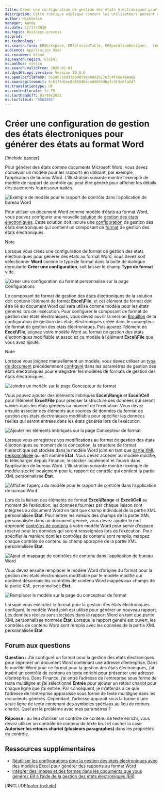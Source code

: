 ```yaml
---
title: Créer une configuration de gestion des états électroniques pour générer des états au format Word
description: Cette rubrique explique comment les utilisateurs peuvent configurer un nouveau format de gestion des états électroniques pour générer des rapports comme documents Microsoft Word.
author: NickSelin
manager: AnnBe
ms.date: 12/17/2020
ms.topic: business-process
ms.prod: ''
ms.technology: ''
ms.search.form: ERWorkspace, ERSolutionTable, EROperationDesigner,  LedgerJournalTable, LedgerJournalTransVendPaym
audience: Application User
ms.reviewer: kfend
ms.search.region: Global
ms.author: nselin
ms.search.validFrom: 2020-01-01
ms.dyn365.ops.version: Version 10.0.6
ms.openlocfilehash: 563807599d3604079ea08d2b27e354f60e7eaa8a
ms.sourcegitcommit: 6cb174d1ec8b55946dca4db03d6a3c3f4c6fa2df
ms.translationtype: HT
ms.contentlocale: fr-FR
ms.lasthandoff: 03/09/2021
ms.locfileid: "5562092"
---
```

# <a name="design-a-new-er-configuration-to-generate-reports-in-word-format"></a>Créer une configuration de gestion des états électroniques pour générer des états au format Word

[!include [banner](../includes/banner.md)]

Pour générer des états comme documents Microsoft Word, vous devez concevoir un modèle pour les rapports en utilisant, par exemple, l’application de bureau Word. L’illustration suivante montre l’exemple de modèle de rapport de contrôle qui peut être généré pour afficher les détails des paiements fournisseur traités.

![Exemple de modèle pour le rapport de contrôle dans l’application de bureau Word](./media/er-design-configuration-word-image1.png)

Pour utiliser un document Word comme modèle d’états au format Word, vous pouvez configurer une nouvelle [solution](er-quick-start1-new-solution.md) de [gestion des états électroniques](general-electronic-reporting.md). Cette solution doit inclure une [configuration](general-electronic-reporting.md#Configuration) de gestion des états électroniques qui contient un composant de [format](general-electronic-reporting.md#FormatComponentOutbound) de gestion des états électroniques.

> [!NOTE]
> Lorsque vous créez une configuration de format de gestion des états électroniques pour générer des états au format Word, vous devez soit sélectionner **Word** comme le type de format dans la boîte de dialogue déroulante **Créer une configuration**, soit laisser le champ **Type de format** vide.

![Créer une configuration du format personnalisé sur la page Configurations](./media/er-design-configuration-word-image2.gif)

Le composant de format de gestion des états électroniques de la solution doit contenir l’élément de format **Excel\\File**, et cet élément de format doit être lié au document Word qui sera utilisé comme modèle pour les états générés lors de l’exécution. Pour configurer le composant de format de gestion des états électroniques, vous devez ouvrir la version [Brouillon](general-electronic-reporting.md#component-versioning) de la configuration de gestion des états électroniques créée dans le concepteur de format de gestion des états électroniques. Puis ajoutez l’élément de **Excel\\File**, joignez votre modèle Word au format de gestion des états électroniques modifiable et associez ce modèle à l’élément **Excel\\File** que vous avez ajouté.

> [!NOTE]
> Lorsque vous joignez manuellement un modèle, vous devez utiliser un [type de document](https://docs.microsoft.com/dynamics365/fin-ops-core/fin-ops/organization-administration/configure-document-management#configure-document-types) précédemment [configuré](electronic-reporting-er-configure-parameters.md#parameters-to-manage-documents) dans les paramètres de gestion des états électroniques pour enregistrer les modèles de formats de gestion des états électroniques.

![Joindre un modèle sur la page Concepteur de format](./media/er-design-configuration-word-image3.gif)

Vous pouvez ajouter des éléments imbriqués **Excel\\Range** et **Excel\\Cell** pour l’élément **Excel\\File** pour préciser la structure des données qui seront saisies dans les états générés au moment de l’exécution. Vous devez ensuite associer ces éléments aux sources de données du format de gestion des états électroniques modifiable pour spécifier les données réelles qui seront entrées dans les états générés lors de l’exécution.

![Ajouter les éléments imbriqués sur la page Concepteur de format](./media/er-design-configuration-word-image4.gif)

Lorsque vous enregistrez vos modifications au format de gestion des états électroniques au moment de la conception, la structure de format hiérarchique est stockée dans le modèle Word joint en tant que [partie XML personnalisée](https://docs.microsoft.com/visualstudio/vsto/custom-xml-parts-overview?view=vs-2019) qui est nommé **État**. Vous devez accéder au modèle modifié, le télécharger depuis Finance, le stocker localement et l’ouvrir dans l’application de bureau Word. L’illustration suivante montre l’exemple de modèle stocké localement pour le rapport de contrôle qui contient la partie XML personnalisée **État**.

![Afficher l’aperçu du modèle pour le rapport de contrôle dans l’application de bureau Word](./media/er-design-configuration-word-image5.gif)

Lors de la liaison des éléments de format **Excel\\Range** et **Excel\\Cell** au moment de l’exécution, les données fournies par chaque liaison sont intégrées au document Word en tant que champ individuel de la partie XML personnalisée **État**. Pour entrer les valeurs des champs de la partie XML personnalisée dans un document généré, vous devez ajouter le mot approprié [contrôles de contenu](https://docs.microsoft.com/office/client-developer/word/content-controls-in-word) à votre modèle Word pour servir d’espace réservé pour les données qui seront renseignées lors de l’exécution. Pour spécifier la manière dont les contrôles de contenu sont remplis, mappez chaque contrôle de contenu au champ approprié de la partie XML personnalisée **État**.

![Ajout et mappage de contrôles de contenu dans l’application de bureau Word](./media/er-design-configuration-word-image6.gif)

Vous devez ensuite remplacer le modèle Word d’origine du format pour la gestion des états électroniques modifiable par le modèle modifié qui contient désormais les contrôles de contenu Word mappés aux champs de la partie XML personnalisée **État**.

![Remplacer le modèle sur la page du concepteur de format](./media/er-design-configuration-word-image7.gif)

Lorsque vous exécutez le format pour la gestion des états électroniques configuré, le modèle Word joint est utilisé pour générer un nouveau rapport. Les données réelles sont stockées dans le rapport Word en tant que partie XML personnalisée nommée **État**. Lorsque le rapport généré est ouvert, les contrôles de contenu Word sont remplis avec les données de la partie XML personnalisée **État**.

## <a name="frequently-asked-questions"></a>Forum aux questions

**Question :** J’ai configuré un format pour la gestion des états électroniques pour imprimer un document Word contenant une adresse d’entreprise. Dans le modèle Word pour ce format pour la gestion des états électroniques, j’ai inséré un contrôle de contenu en texte enrichi pour présenter une adresse d’entreprise. Dans Finance, j’ai entré l’adresse de l’entreprise sous forme de texte multiligne et j’ai sélectionné **Entrée** pour ajouter un retour chariot pour chaque ligne que j’ai entrée. Par conséquent, je m’attends à ce que l’adresse de l’entreprise apparaisse sous forme de texte multiligne dans les documents générés. Cependant, l’adresse apparaît sous la forme d’une seule ligne de texte contenant des symboles spéciaux au lieu de retours chariot. Quel est le problème avec mes paramètres ?

**Réponse :** au lieu d’utiliser un contrôle de contenu de texte enrichi, vous devez utiliser un contrôle de contenu de texte brut et cocher la case **Autoriser les retours chariot (plusieurs paragraphes)** dans les propriétés du contrôle.

## <a name="additional-resources"></a>Ressources supplémentaires

- [Réutiliser les configurations pour la gestion des états électroniques avec des modèles Excel pour générer des rapports au format Word](./tasks/er-design-configuration-word-2016-11.md)
- [Intégrer des images et des formes dans les documents que vous générez ER à l’aide de la gestion des états électroniques (ER)](electronic-reporting-embed-images-shapes.md#embed-an-image-in-a-word-document)


[!INCLUDE[footer-include](../../../includes/footer-banner.md)]